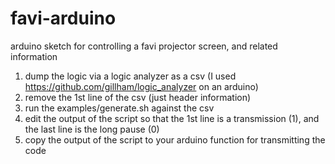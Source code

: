 favi-arduino
============

arduino sketch for controlling a favi projector screen, and related information
1. dump the logic via a logic analyzer as a csv (I used https://github.com/gillham/logic_analyzer on an arduino) 
2. remove the 1st line of the csv (just header information) 
3. run the examples/generate.sh against the csv 
4. edit the output of the script so that the 1st line is a transmission (1), and the last line is the long pause (0)
5. copy the output of the script to your arduino function for transmitting the code
